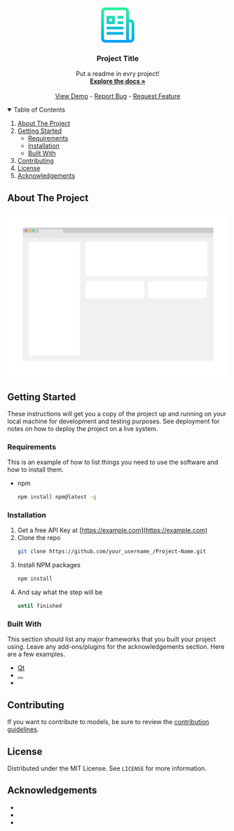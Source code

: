 <!--
*** Thanks for checking out the iamreadme. If you have a suggestion
*** that would make this better, please fork the repo and create a pull request
*** or simply open an issue with the tag "enhancement".
-->

<!-- PROJECT LOGO -->
<br />
<p align="center">
  <a href="https://github.com/jdotsh/iamreadme">
    <img src="src/logo.png" alt="Logo" width="80" height="80">
  </a>

  <h3 align="center"> Project Title </h3>

  <p align="center">
    Put a readme in evry project!
    <br />
    <a href="https://github.com/jdotsh/iamreadme"><strong>Explore the docs »</strong></a>
    <br />
    <br />
    <a href="https://github.com/jdotsh/iamreadme">View Demo</a>
    -
    <a href="https://github.com/jdotsh/iamreadme/issues">Report Bug</a>
    -
    <a href="https://github.com/jdotsh/iamreadme/issues">Request Feature</a>
  </p>
</p>


<!-- TABLE OF CONTENTS -->
<details open="open">
  <summary>Table of Contents</summary>
  <ol>
    <li>
      <a href="#about-the-project">About The Project</a>
    </li>
    <li>
      <a href="#getting-started">Getting Started</a>
      <ul>
        <li><a href="#requirements">Requirements</a></li>
        <li><a href="#installation">Installation</a></li>
        <li><a href="#built-with">Built With</a></li>
      </ul>
    </li>
    <li><a href="#contributing">Contributing</a></li>
    <li><a href="#license">License</a></li>
    <li><a href="#acknowledgements">Acknowledgements</a></li>
  </ol>
</details>


<!-- ABOUT THE PROJECT -->
## About The Project

[![Product Name Screen Shot][product-screenshot]](https://example.com)

<!-- GETTING STARTED -->
## Getting Started

These instructions will get you a copy of the project up and running on your local machine for development and testing purposes. See deployment for notes on how to deploy the project on a live system.


### Requirements

This is an example of how to list things you need to use the software and how to install them.
* npm
  ```sh
  npm install npm@latest -g
  ```

### Installation

1. Get a free API Key at [https://example.com](https://example.com)
2. Clone the repo
   ```sh
   git clone https://github.com/your_username_/Project-Name.git
   ```
3. Install NPM packages
   ```sh
   npm install
   ```
4. And say what the step will be
   ```sh
   until finished
   ```

### Built With

This section should list any major frameworks that you built your project using. Leave any add-ons/plugins for the acknowledgements section. Here are a few examples.
* [Qt](https://qt.io)
* [...]()
* 

<!-- CONTRIBUTING -->
## Contributing

If you want to contribute to models, be sure to review the [contribution guidelines](CONTRIBUTING.md).

<!-- LICENSE -->
## License

Distributed under the MIT License. See `LICENSE` for more information.

<!-- ACKNOWLEDGEMENTS -->
## Acknowledgements
* []()
* []()
* []()

<!-- SCREENSHOT -->
[product-screenshot]: src/screenshot.png
